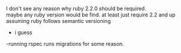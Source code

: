I don't see any reason why ruby 2.2.0 should be required.  
maybe any ruby version would be find.  at least just require 2.2 and up
assuming ruby follows semantic versioning

- i guess 

-running rspec runs migrations for some reason.  
